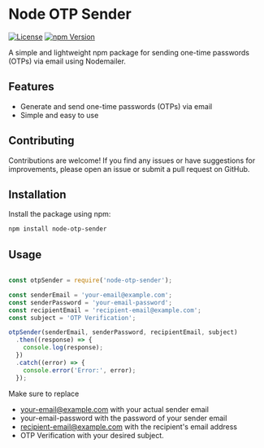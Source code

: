 # Node OTP Sender

[![License](https://img.shields.io/badge/license-MIT-blue.svg)](https://opensource.org/licenses/MIT)
[![npm Version](https://img.shields.io/npm/v/node-otp-sender.svg)](https://www.npmjs.com/package/node-otp-sender)

A simple and lightweight npm package for sending one-time passwords (OTPs) via email using Nodemailer.

## Features

- Generate and send one-time passwords (OTPs) via email
- Simple and easy to use

## Contributing
Contributions are welcome! If you find any issues or have suggestions for improvements, please open an issue or submit a pull request on GitHub.

## Installation

Install the package using npm:

```bash
npm install node-otp-sender
```

## Usage

```javascript

const otpSender = require('node-otp-sender');

const senderEmail = 'your-email@example.com';
const senderPassword = 'your-email-password';
const recipientEmail = 'recipient-email@example.com';
const subject = 'OTP Verification';

otpSender(senderEmail, senderPassword, recipientEmail, subject)
  .then((response) => {
    console.log(response);
  })
  .catch((error) => {
    console.error('Error:', error);
  });
```

Make sure to replace 

- your-email@example.com with your actual sender email
- your-email-password with the password of your sender email
- recipient-email@example.com with the recipient's email address
- OTP Verification with your desired subject.
